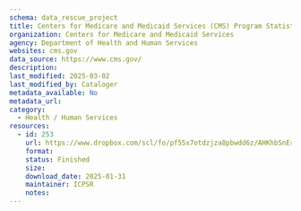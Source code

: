 ```yaml
---
schema: data_rescue_project 
title: Centers for Medicare and Medicaid Services (CMS) Program Statistics
organization: Centers for Medicare and Medicaid Services
agency: Department of Health and Human Services
websites: cms.gov
data_source: https://www.cms.gov/
description: 
last_modified: 2025-03-02
last_modified_by: Cataloger
metadata_available: No
metadata_url: 
category:
  - Health / Human Services
resources:
  - id: 253
    url: https://www.dropbox.com/scl/fo/pf55x7otdzjza8pbwdd6z/AHKhbSnErckH2vrLjuSG1IA?rlkey=lydor0a5nytaq0nxsknkcrgaf&dl=0
    format: 
    status: Finished
    size: 
    download_date: 2025-01-31
    maintainer: ICPSR
    notes: 
---
```

